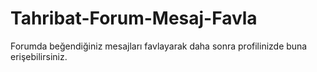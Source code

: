 # Tahribat-Forum-Mesaj-Favla
Forumda beğendiğiniz mesajları favlayarak daha sonra profilinizde buna erişebilirsiniz.
